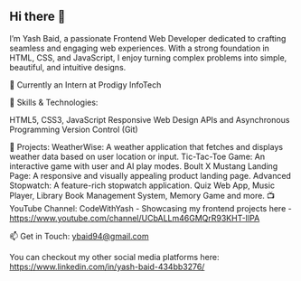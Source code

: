 ## Hi there 👋

I’m Yash Baid, a passionate Frontend Web Developer dedicated to crafting seamless and engaging web experiences. With a strong foundation in HTML, CSS, and JavaScript, I enjoy turning complex problems into simple, beautiful, and intuitive designs.

💼 Currently an Intern at Prodigy InfoTech

🔧 Skills & Technologies:

HTML5, CSS3, JavaScript
Responsive Web Design
APIs and Asynchronous Programming
Version Control (Git)

🚀 Projects:
WeatherWise: A weather application that fetches and displays weather data based on user location or input.
Tic-Tac-Toe Game: An interactive game with user and AI play modes.
Boult X Mustang Landing Page: A responsive and visually appealing product landing page.
Advanced Stopwatch: A feature-rich stopwatch application.
Quiz Web App, Music Player, Library Book Management System, Memory Game and more.
📺 YouTube Channel: CodeWithYash - Showcasing my frontend projects here - https://www.youtube.com/channel/UCbALLm46GMQrR93KHT-IlPA

📫 Get in Touch: ybaid94@gmail.com

You can checkout my other social media platforms here: https://www.linkedin.com/in/yash-baid-434bb3276/
